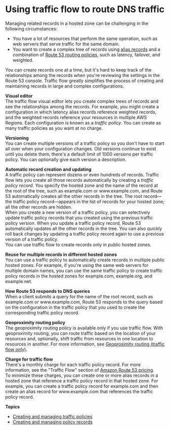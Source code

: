 # Using traffic flow to route DNS traffic<a name="traffic-flow"></a>

Managing related records in a hosted zone can be challenging in the following circumstances:
+ You have a lot of resources that perform the same operation, such as web servers that serve traffic for the same domain\.
+ You want to create a complex tree of records using [alias records](https://docs.aws.amazon.com/Route53/latest/DeveloperGuide/resource-record-sets-choosing-alias-non-alias.html) and a combination of [Route 53 routing policies](https://docs.aws.amazon.com/Route53/latest/DeveloperGuide/routing-policy.html), such as latency, failover, and weighted\. 

You can create records one at a time, but it's hard to keep track of the relationships among the records when you're reviewing the settings in the Route 53 console\. Traffic flow greatly simplifies the process of creating and maintaining records in large and complex configurations\.

**Visual editor**  
The traffic flow visual editor lets you create complex trees of records and see the relationships among the records\. For example, you might create a configuration in which latency alias records reference weighted records, and the weighted records reference your resources in multiple AWS Regions\. Each configuration is known as a *traffic policy*\. You can create as many traffic policies as you want at no charge\.

**Versioning**  
You can create multiple versions of a traffic policy so you don't have to start all over when your configuration changes\. Old versions continue to exist until you delete them; there's a default limit of 1000 versions per traffic policy\. You can optionally give each version a description\. 

**Automatic record creation and updating**  
A traffic policy can represent dozens or even hundreds of records\. Traffic flow lets you create all those records automatically by creating a *traffic policy record*\. You specify the hosted zone and the name of the record at the root of the tree, such as example\.com or www\.example\.com, and Route 53 automatically creates all the other records in the tree\. The root record—the traffic policy record—appears in the list of records for your hosted zone; all the other records are hidden\.   
When you create a new version of a traffic policy, you can selectively update traffic policy records that you created using the previous traffic policy version\. When you update a traffic policy record, Route 53 automatically updates all the other records in the tree\. You can also quickly roll back changes by updating a traffic policy record again to use a previous version of a traffic policy\.  
You can use traffic flow to create records only in public hosted zones\.

**Reuse for multiple records in different hosted zones**  
You can use a traffic policy to automatically create records in multiple public hosted zones\. For example, if you're using the same web servers for multiple domain names, you can use the same traffic policy to create traffic policy records in the hosted zones for example\.com, example\.org, and example\.net\.

**How Route 53 responds to DNS queries**  
When a client submits a query for the name of the root record, such as example\.com or www\.example\.com, Route 53 responds to the query based on the configuration in the traffic policy that you used to create the corresponding traffic policy record\.

**Geoproximity routing policy**  
The geoproximity routing policy is available only if you use traffic flow\. With geoproximity routing, you can route traffic based on the location of your resources and, optionally, shift traffic from resources in one location to resources in another\. For more information, see [Geoproximity routing \(traffic flow only\)](routing-policy.md#routing-policy-geoproximity)\.

**Charge for traffic flow**  
There's a monthly charge for each traffic policy record\. For more information, see the "Traffic Flow" section of [Amazon Route 53 pricing](https://aws.amazon.com/route53/pricing/)\.  
To minimize these charges, you can create one or more alias records in a hosted zone that reference a traffic policy record in that hosted zone\. For example, you can create a traffic policy record for example\.com and then create an alias record for www\.example\.com that references the traffic policy record\.

**Topics**
+ [Creating and managing traffic policies](traffic-policies.md)
+ [Creating and managing policy records](traffic-policy-records.md)